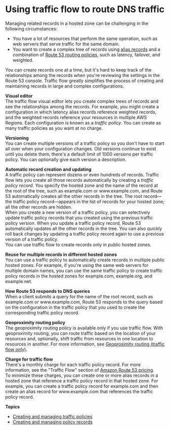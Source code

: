 # Using traffic flow to route DNS traffic<a name="traffic-flow"></a>

Managing related records in a hosted zone can be challenging in the following circumstances:
+ You have a lot of resources that perform the same operation, such as web servers that serve traffic for the same domain\.
+ You want to create a complex tree of records using [alias records](https://docs.aws.amazon.com/Route53/latest/DeveloperGuide/resource-record-sets-choosing-alias-non-alias.html) and a combination of [Route 53 routing policies](https://docs.aws.amazon.com/Route53/latest/DeveloperGuide/routing-policy.html), such as latency, failover, and weighted\. 

You can create records one at a time, but it's hard to keep track of the relationships among the records when you're reviewing the settings in the Route 53 console\. Traffic flow greatly simplifies the process of creating and maintaining records in large and complex configurations\.

**Visual editor**  
The traffic flow visual editor lets you create complex trees of records and see the relationships among the records\. For example, you might create a configuration in which latency alias records reference weighted records, and the weighted records reference your resources in multiple AWS Regions\. Each configuration is known as a *traffic policy*\. You can create as many traffic policies as you want at no charge\.

**Versioning**  
You can create multiple versions of a traffic policy so you don't have to start all over when your configuration changes\. Old versions continue to exist until you delete them; there's a default limit of 1000 versions per traffic policy\. You can optionally give each version a description\. 

**Automatic record creation and updating**  
A traffic policy can represent dozens or even hundreds of records\. Traffic flow lets you create all those records automatically by creating a *traffic policy record*\. You specify the hosted zone and the name of the record at the root of the tree, such as example\.com or www\.example\.com, and Route 53 automatically creates all the other records in the tree\. The root record—the traffic policy record—appears in the list of records for your hosted zone; all the other records are hidden\.   
When you create a new version of a traffic policy, you can selectively update traffic policy records that you created using the previous traffic policy version\. When you update a traffic policy record, Route 53 automatically updates all the other records in the tree\. You can also quickly roll back changes by updating a traffic policy record again to use a previous version of a traffic policy\.  
You can use traffic flow to create records only in public hosted zones\.

**Reuse for multiple records in different hosted zones**  
You can use a traffic policy to automatically create records in multiple public hosted zones\. For example, if you're using the same web servers for multiple domain names, you can use the same traffic policy to create traffic policy records in the hosted zones for example\.com, example\.org, and example\.net\.

**How Route 53 responds to DNS queries**  
When a client submits a query for the name of the root record, such as example\.com or www\.example\.com, Route 53 responds to the query based on the configuration in the traffic policy that you used to create the corresponding traffic policy record\.

**Geoproximity routing policy**  
The geoproximity routing policy is available only if you use traffic flow\. With geoproximity routing, you can route traffic based on the location of your resources and, optionally, shift traffic from resources in one location to resources in another\. For more information, see [Geoproximity routing \(traffic flow only\)](routing-policy.md#routing-policy-geoproximity)\.

**Charge for traffic flow**  
There's a monthly charge for each traffic policy record\. For more information, see the "Traffic Flow" section of [Amazon Route 53 pricing](https://aws.amazon.com/route53/pricing/)\.  
To minimize these charges, you can create one or more alias records in a hosted zone that reference a traffic policy record in that hosted zone\. For example, you can create a traffic policy record for example\.com and then create an alias record for www\.example\.com that references the traffic policy record\.

**Topics**
+ [Creating and managing traffic policies](traffic-policies.md)
+ [Creating and managing policy records](traffic-policy-records.md)